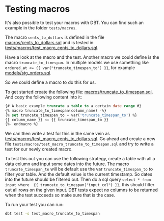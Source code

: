 # Testing macros

It's also possible to test your macros with DBT.
You can find such an example in the folder `tests/macros`.

The macro `cents_to_dollars` is defined in the file [macros/cents_to_dollars.sql](../macros/cents_to_dollars.sql)
and is tested in [tests/macros/test_macro_cents_to_dollars.sql](../tests/macros/test_macro_cents_to_dollars.sql). 

Have a look at the macro and the test.
Another macro we could define is the macro `truncate_to_timespan`.
In multiple models we use something like `ordered_at <= {{ var("truncate_timespan_to") }}`,
for example [models/stg_orders.sql](../models/stg_orders.sql).

So we could define a macro to do this for us.

To get started create the following file: [macros/truncate_to_timespan.sql](../macros/truncate_to_timespan.sql).
And copy the following content into it:

```sql
{# A basic example truncate a table to a certain date range #}
{% macro truncate_to_timespan(column_name) -%}
{% set truncate_timespan_to = var('truncate_timespan_to') %}
{{ column_name }} <= {{ truncate_timespan_to }}
{%- endmacro %}
```

We can then write a test for this in the same vein as [tests/macros/test_macro_cents_to_dollars.sql](../tests/macros/test_macro_cents_to_dollars.sql).
Go ahead and create a new file `tests/macros/test_macro_truncate_to_timespan.sql` and try to write a test for our newly created macro.

To test this out you can use the following strategy, create a table with all a data column and input some dates into the future.
The macro `truncate_timespan_to` will be default use the var `truncate_timespan_to` to filter your table.
And the default value is the current timestamp. So dates into the future should be filtered out.
Then do a sql query `select * from input where  {{ truncate_to_timespan("input_col") }}`, this should filter out all
rows on the given input.
DBT tests expect no columns to be returned when the test succeeds so make sure that is the case.

To run your test you can run:

```bash
dbt test -s test_macro_truncate_to_timespan
```
